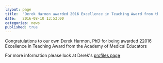 ```yaml
---
layout: page
title:  "Derek Harmon awarded 2016 Excellence in Teaching Award from the Academy of Medical Educators"
date:   2016-08-10 13:53:00
categories: news
published: true
---
```

Congratulations to our own Derek Harmon, PhD for being awarded 22016 Excellence in Teaching Award from the Academy of Medical Educators

For more information please look at Derek's [profiles page](http://profiles.ucsf.edu/derek.harmon)
